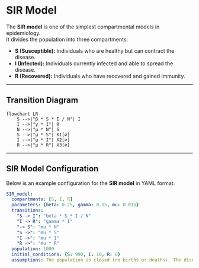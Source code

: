 # SIR Model

The **SIR model** is one of the simplest compartmental models in epidemiology.  
It divides the population into three compartments:  

- **S (Susceptible):** Individuals who are healthy but can contract the disease.  
- **I (Infected):** Individuals currently infected and able to spread the disease.  
- **R (Recovered):** Individuals who have recovered and gained immunity. 

---

## Transition Diagram

```mermaid
flowchart LR
    S -->|"β * S * I / N"| I
    I -->|"γ * I"| R
    N -->|"μ * N"| S
    S -->|"μ * S"| X1[∅]
    I -->|"μ * I"| X2[∅]
    R -->|"μ * R"| X3[∅]
```

---

## SIR Model Configuration

Below is an example configuration for the **SIR model** in YAML format.

```yaml
SIR_model:
  compartments: [S, I, R]
  parameters: {beta: 0.25, gamma: 0.15, mu: 0.015}
  transitions:
    "S -> I": "beta * S * I / N"
    "I -> R": "gamma * I"
    "-> S": "mu * N"
    "S ->": "mu * S"
    "I ->": "mu * I"
    "R ->": "mu * R"
  population: 1000
  initial_conditions: {S: 990, I: 10, R: 0}
  assumptions: The population is closed (no births or deaths). The disease is transmitted through direct contact. Immunity is permanent after recovery.
```